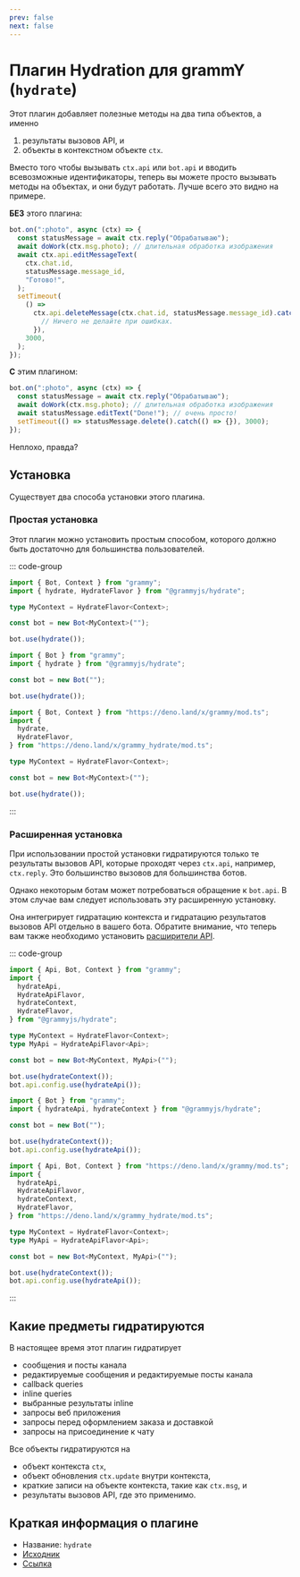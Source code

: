```yaml
---
prev: false
next: false
---
```


# Плагин Hydration для grammY (`hydrate`)

Этот плагин добавляет полезные методы на два типа объектов, а именно

1. результаты вызовов API, и
2. объекты в контекстном объекте `ctx`.

Вместо того чтобы вызывать `ctx.api` или `bot.api` и вводить всевозможные
идентификаторы, теперь вы можете просто вызывать методы на объектах, и они будут
работать. Лучше всего это видно на примере.

**БЕЗ** этого плагина:

```ts
bot.on(":photo", async (ctx) => {
  const statusMessage = await ctx.reply("Обрабатываю");
  await doWork(ctx.msg.photo); // длительная обработка изображения
  await ctx.api.editMessageText(
    ctx.chat.id,
    statusMessage.message_id,
    "Готово!",
  );
  setTimeout(
    () =>
      ctx.api.deleteMessage(ctx.chat.id, statusMessage.message_id).catch(() => {
        // Ничего не делайте при ошибках.
      }),
    3000,
  );
});
```

**C** этим плагином:

```ts
bot.on(":photo", async (ctx) => {
  const statusMessage = await ctx.reply("Обрабатываю");
  await doWork(ctx.msg.photo); // длительная обработка изображения
  await statusMessage.editText("Done!"); // очень просто!
  setTimeout(() => statusMessage.delete().catch(() => {}), 3000);
});
```

Неплохо, правда?

## Установка

Существует два способа установки этого плагина.

### Простая установка

Этот плагин можно установить простым способом, которого должно быть достаточно
для большинства пользователей.

::: code-group

```ts [TypeScript]
import { Bot, Context } from "grammy";
import { hydrate, HydrateFlavor } from "@grammyjs/hydrate";

type MyContext = HydrateFlavor<Context>;

const bot = new Bot<MyContext>("");

bot.use(hydrate());
```

```js [JavaScript]
import { Bot } from "grammy";
import { hydrate } from "@grammyjs/hydrate";

const bot = new Bot("");

bot.use(hydrate());
```

```ts [Deno]
import { Bot, Context } from "https://deno.land/x/grammy/mod.ts";
import {
  hydrate,
  HydrateFlavor,
} from "https://deno.land/x/grammy_hydrate/mod.ts";

type MyContext = HydrateFlavor<Context>;

const bot = new Bot<MyContext>("");

bot.use(hydrate());
```

:::

### Расширенная установка

При использовании простой установки гидратируются только те результаты вызовов
API, которые проходят через `ctx.api`, например, `ctx.reply`. Это большинство
вызовов для большинства ботов.

Однако некоторым ботам может потребоваться обращение к `bot.api`. В этом случае
вам следует использовать эту расширенную установку.

Она интегрирует гидратацию контекста и гидратацию результатов вызовов API
отдельно в вашего бота. Обратите внимание, что теперь вам также необходимо
установить [расширители API](../advanced/transformers#расширитель-api).

::: code-group

```ts [TypeScript]
import { Api, Bot, Context } from "grammy";
import {
  hydrateApi,
  HydrateApiFlavor,
  hydrateContext,
  HydrateFlavor,
} from "@grammyjs/hydrate";

type MyContext = HydrateFlavor<Context>;
type MyApi = HydrateApiFlavor<Api>;

const bot = new Bot<MyContext, MyApi>("");

bot.use(hydrateContext());
bot.api.config.use(hydrateApi());
```

```js [JavaScript]
import { Bot } from "grammy";
import { hydrateApi, hydrateContext } from "@grammyjs/hydrate";

const bot = new Bot("");

bot.use(hydrateContext());
bot.api.config.use(hydrateApi());
```

```ts [Deno]
import { Api, Bot, Context } from "https://deno.land/x/grammy/mod.ts";
import {
  hydrateApi,
  HydrateApiFlavor,
  hydrateContext,
  HydrateFlavor,
} from "https://deno.land/x/grammy_hydrate/mod.ts";

type MyContext = HydrateFlavor<Context>;
type MyApi = HydrateApiFlavor<Api>;

const bot = new Bot<MyContext, MyApi>("");

bot.use(hydrateContext());
bot.api.config.use(hydrateApi());
```

:::

## Какие предметы гидратируются

В настоящее время этот плагин гидратирует

- сообщения и посты канала
- редактируемые сообщения и редактируемые посты канала
- callback queries
- inline queries
- выбранные результаты inline
- запросы веб приложения
- запросы перед оформлением заказа и доставкой
- запросы на присоединение к чату

Все объекты гидратируются на

- объект контекста `ctx`,
- объект обновления `ctx.update` внутри контекста,
- краткие записи на объекте контекста, такие как `ctx.msg`, и
- результаты вызовов API, где это применимо.

## Краткая информация о плагине

- Название: `hydrate`
- [Исходник](https://github.com/grammyjs/hydrate)
- [Ссылка](/ref/hydrate/)
